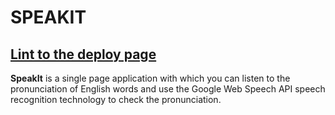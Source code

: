 # SPEAKIT
## <strong>[Lint to the deploy page](https://inq666-speakit.netlify.app/)</strong>
**SpeakIt** is a single page application with which you can listen to the pronunciation of English words and use the Google Web Speech API speech recognition technology to check the pronunciation.
